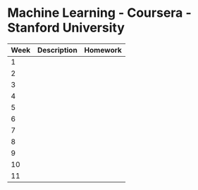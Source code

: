 # Machine Learning - Coursera - Stanford University

|Week|Description|Homework|
|----|-----------|--------|
|1|||
|2|||
|3|||
|4|||
|5|||
|6|||
|7|||
|8|||
|9|||
|10|||
|11|||
